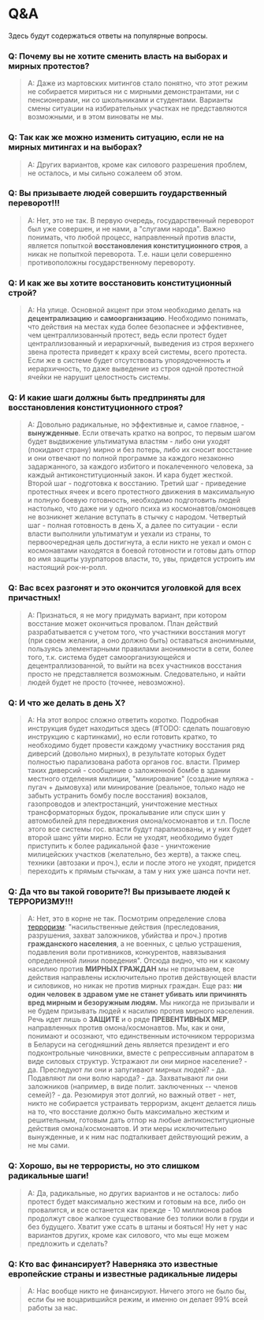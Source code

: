# Q&A
Здесь будут содержаться ответы на популярные вопросы.

### Q: Почему вы не хотите сменить власть на выборах и мирных протестов?
> A: Даже из мартовских митингов стало понятно, что этот режим не собирается мириться ни с мирными демонстрантами, ни с пенсионерами, ни со школьниками и студентами. Варианты смены ситуации на избирательных участках не представляются возможными, и в этом виноваты не мы.

### Q: Так как же можно изменить ситуацию, если не на мирных митингах и на выборах?
> A: Других вариантов, кроме как силового разрешения проблем, не осталось, и мы сильно сожалеем об этом.

### Q: Вы призываете людей совершить гоударственный переворот!!!
> A: Нет, это не так. В первую очередь, государственный переворот был уже совершен, и не нами, а "слугами народа". Важно понимать, что любой процесс, направленный против власти, является попыткой **восстановления конституционного строя**, а никак не попыткой переворота. Т.е. наши цели совершенно противоположны государственному перевороту.

### Q: И как же вы хотите восстановить конституционный строй?
> A: На улице. Основной акцент при этом необходимо делать на **децентрализацию** и **самоорганизацию**. Необходимо понимать, что действия на местах куда более безопаснее и эффективнее, чем централлизованный протест, ведь если протест будет централлизованный и иерархичный, выведения из строя верхнего звена протеста приведет к краху всей системы, всего протеста. Если же в системе будет отсутствовать упорядоченность и иерархичность, то даже выведение из строя одной протестной ячейки не нарушит целостность системы.

### Q: И какие шаги должны быть предприняты для восстановления конституционного строя?
> A: Довольно радикальные, но эффективные и, самое главное, - **вынужденные**. Если отвечать кратко на вопрос, то первым шагом будет выдвижение ультиматума властям - либо они уходят (покидают страну) мирно и без потерь, либо их сносит восстание и они отвечают по полной программе за каждого незаконно задаржанного, за каждого избитого и покалеченного человека, за каждый антиконституционный закон. И кара будет жесткой. Второй шаг - подготовка к восстанию. Третий шаг - приведение протестных ячеек и всего протестного движения в максимальную и полную боевую готовность, необходимо подготовить людей настолько, что даже ни у одного психа из космонавтов/омоновцев не возникнет желание вступать в стычку с народом. Четвертый шаг - полная готовность в день X, а далее по ситуации - если власти выполнили ультиматум и уехали из страны, то первоочередная цель достигнута, а если никто не уехал и омон с космонавтами находятся в боевой готовности и готовы дать отпор во имя защиты узурпаторов власти, то, увы, придется устроить им настоящий рок-н-ролл.

### Q: Вас всех разгонят и это окончится уголовкой для всех причастных!
> A: Признаться, я не могу придумать вариант, при котором восстание может окончиться провалом. План действий разрабатывается с учетом того, что участники восстания могут (при своем желании, а оно должно быть) оставаться анонимными, пользуясь элементарными правилами анонимности в сети, более того, т.к. система будет самоорганизующейся и децентраллизованной, то выйти на всех участников восстания просто не представляется возможным. Следовательно, и найти людей будет не просто (точнее, невозможно).

### Q: И что же делать в день X?
> A: На этот вопрос сложно ответить коротко. Подробная инструкция будет находиться здесь (#TODO: сделать пошаговую инструкцию с картинками), но если готовить кратко, то необходимо будет провести каждому участнику восстания ряд диверсий (довольно мирных), в результате которых будет полностью парализована работа органов гос. власти. Пример таких диверсий - сообщение о заложенной бомбе в здании местного отделения милиции, "минирование" (создание муляжа - пугач + дымовуха) или минирование (реальное, только надо не забыть устранить бомбу после восстания) вокзалов, газопроводов и электростанций, уничтожение местных трансформаторных будок, прокалывание или спуск шин у автомобилей для передвижения омона/космонавтов и т.п. После этого все системы гос. власти будут парализованы, и у них будет второй шанс уйти мирно. Если не уходят, необходимо будет приступить к более радикальной фазе - уничтожение милицейских участков (желательно, без жертв), а также спец. техники (автозаки и проч.), если и после этого не уходят, придется переходить к прямым стычкам, а там у них уже шанса почти нет.

### Q: Да что вы такой говорите?! Вы призываете людей к ТЕРРОРИЗМУ!!!
> A: Нет, это в корне не так. Посмотрим определение слова [терроризм](http://greater_political.academic.ru/188/%D0%A2%D0%95%D0%A0%D0%A0%D0%9E%D0%A0%D0%98%D0%97%D0%9C): "насильственные действия (преследования, разрушения, захват заложников, убийства и проч.) против **гражданского населения**, а не военных, с целью устрашения, подавления воли противников, конкурентов, навязывания определенной линии поведения". Отсюда видно, что ни к какому насилию против **МИРНЫХ ГРАЖДАН** мы не призываем, все действия направлены исключительно против действующей власти и силовиков, но никак не против мирных граждан. Еще раз: **ни один человек в здравом уме не станет убивать или причинять вред мирным и безоружным людям.** Мы никогда не призывали и не будем призывать людей к насилию против мирного населения. Речь идет лишь о **ЗАЩИТЕ** и о ряде **ПРЕВЕНТИВНЫХ МЕР**, направленных против омона/космонавтов. Мы, как и они, понимают и осознают, что единственным источником терроризма в Беларуси на сегодняшний день является президент и его подконтрольные чиновники, вместе с репрессивным аппаратом в виде силовых структур. Устражают ли они мирное население? - да. Преследуют ли они и запугивают мирных людей? - да. Подавляют ли они волю народа? - да. Захватывают ли они заложников (например, в виде полит. заключенных -- членов семей)? - да. Резюмируя этот долгий, но важный ответ - нет, никто не собирается устраивать терроризм, акцент делается лишь на то, что восстание должно быть максимально жестким и решительным, готовым дать отпор на любые антиконституционые действия омона/космонавтов. И эти меры исключительно вынужденные, и к ним нас подталкивает действующий режим, а не мы сами.

### Q: Хорошо, вы не террористы, но это слишком радикальные шаги!
> A: Да, радикальные, но других вариантов и не осталось: либо протест будет максимально жестким и готовым на все, либо он провалится, и все останется как прежде - 10 миллионов рабов продолжут свое жалкое существование без толики воли в груди и без будущего. Хватит уже ссать в штаны и бояться! Ну нет у нас вариантов других, кроме как силового, что мы еще можем предложить и сделать?

### Q: Кто вас финансирует? Наверняка это известные европейские страны и известные радикальные лидеры
> A: Нас вообще никто не финансируют. Ничего этого не было бы, если бы не воцарившийся режим, и именно он делает 99% всей работы за нас.
